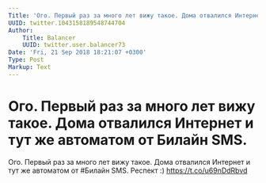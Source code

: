 ```yaml
---
Title: 'Ого. Первый раз за много лет вижу такое. Дома отвалился Интернет и тут же автоматом от Билайн SMS.'
UUID: twitter.1043158189548744704
Author:
    Title: Balancer
    UUID: twitter.user.balancer73
Date: 'Fri, 21 Sep 2018 18:21:07 +0300'
Type: Post
Markup: Text
---
```


# Ого. Первый раз за много лет вижу такое. Дома отвалился Интернет и тут же автоматом от Билайн SMS.

Ого. Первый раз за много лет вижу такое. Дома отвалился
Интернет и тут же автоматом от #Билайн SMS. Респект :)
https://t.co/u69nDdRbvd